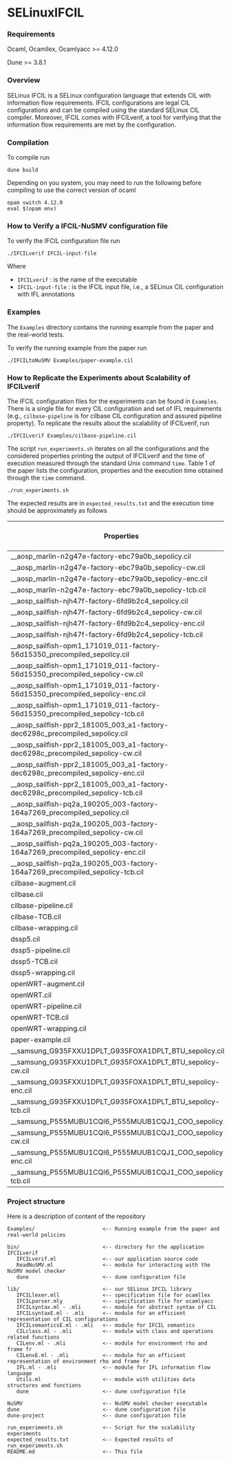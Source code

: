 # SELinuxIFCIL

### Requirements

Ocaml, Ocamllex, Ocamlyacc >= 4.12.0

Dune >= 3.8.1

### Overview

SELinux IFCIL is a SELinux configuration language that extends CIL with information flow requirements.
IFCIL configurations are legal CIL configurations and can be compiled using the standard SELinux CIL compiler.
Moreover, IFCIL comes with IFCILverif, a tool for verifying that the information flow requirements are met by the configuration.

### Compilation

To compile run
```
dune build
```
Depending on you system, you may need to run the following before compiling to use the correct version of ocaml

```
opam switch 4.12.0
eval $(opam env)
```

### How to Verify a IFCIL-NuSMV configuration file

To verify the IFCIL configuration file run
```
./IFCILverif IFCIL-input-file  
```
Where
 - `IFCILverif` : is the name of the executable
 - `IFCIL-input-file` : is the IFCIL input file, i.e., a SELinux CIL configuration with IFL annotations

### Examples

The `Examples` directory contains the running example from the paper and the real-world tests.

To verify the running example from the paper run
```
./IFCILtoNuSMV Examples/paper-example.cil
```

### How to Replicate the Experiments about Scalability of IFCILverif

The IFCIL configuration files for the experiments can be found in `Examples`.
There is a single file for every CIL configuration and set of IFL requirements (e.g., `cilbase-pipeline` is for cilbase CIL configuration and assured pipeline property). 
To replicate the results about the scalability of IFCILverif, run
```
./IFCILverif Examples/cilbase-pipeline.cil
```

The script `run_experiments.sh` iterates on all the configurations and the considered properties printing the output of IFCILverif and the time of execution measured through the standard Unix command `time`.
Table 1 of the paper lists the configuration, properties and the execution time obtained through the `time` command.
```
./run_experiments.sh
```

The expected results are in `expected_results.txt` and the execution time should be approximately as follows

| Properties                                                                       | Total Time            | NuSMV Running Time    |
| -------------------------------------------------------------------------------- | --------------------- | --------------------- |
| __aosp_marlin-n2g47e-factory-ebc79a0b_sepolicy.cil                               | 0m15,823s             | 0m12,335s             |
| __aosp_marlin-n2g47e-factory-ebc79a0b_sepolicy-cw.cil                            | 0m9,501s              | 0m7,202s              |
| __aosp_marlin-n2g47e-factory-ebc79a0b_sepolicy-enc.cil                           | 0m5,093s              | 0m2,520s              |
| __aosp_marlin-n2g47e-factory-ebc79a0b_sepolicy-tcb.cil                           | 0m9,537s              | 0m6,918s              |
| __aosp_sailfish-njh47f-factory-6fd9b2c4_sepolicy.cil                             | 0m15,269s             | 0m12,272s             |
| __aosp_sailfish-njh47f-factory-6fd9b2c4_sepolicy-cw.cil                          | 0m9,488s              | 0m7,174s              |
| __aosp_sailfish-njh47f-factory-6fd9b2c4_sepolicy-enc.cil                         | 0m4,544s              | 0m2,515s              |
| __aosp_sailfish-njh47f-factory-6fd9b2c4_sepolicy-tcb.cil                         | 0m8,105s              | 0m6,075s              |
| __aosp_sailfish-opm1_171019_011-factory-56d15350_precompiled_sepolicy.cil        | 0m36,289s             | 0m29,756s             |
| __aosp_sailfish-opm1_171019_011-factory-56d15350_precompiled_sepolicy-cw.cil     | 0m22,644s             | 0m16,495s             |
| __aosp_sailfish-opm1_171019_011-factory-56d15350_precompiled_sepolicy-enc.cil    | 0m12,985s             | 0m7,093s              |
| __aosp_sailfish-opm1_171019_011-factory-56d15350_precompiled_sepolicy-tcb.cil    | 0m21,969s             | 0m15,699s             |
| __aosp_sailfish-ppr2_181005_003_a1-factory-dec6298c_precompiled_sepolicy.cil     | 0m54,719s             | 0m45,100s             |
| __aosp_sailfish-ppr2_181005_003_a1-factory-dec6298c_precompiled_sepolicy-cw.cil  | 0m34,175s             | 0m24,131s             |
| __aosp_sailfish-ppr2_181005_003_a1-factory-dec6298c_precompiled_sepolicy-enc.cil | 0m19,717s             | 0m9,908s              |
| __aosp_sailfish-ppr2_181005_003_a1-factory-dec6298c_precompiled_sepolicy-tcb.cil | 0m34,176s             | 0m24,237s             |
| __aosp_sailfish-pq2a_190205_003-factory-164a7269_precompiled_sepolicy.cil        | 0m55,148s             | 0m44,883s             |
| __aosp_sailfish-pq2a_190205_003-factory-164a7269_precompiled_sepolicy-cw.cil     | 0m33,822s             | 0m24,532s             |
| __aosp_sailfish-pq2a_190205_003-factory-164a7269_precompiled_sepolicy-enc.cil    | 0m19,617s             | 0m9,774s              |
| __aosp_sailfish-pq2a_190205_003-factory-164a7269_precompiled_sepolicy-tcb.cil    | 0m34,121s             | 0m24,401s             |
| cilbase-augment.cil                                                              | 0m3,417s              | 0m0,191s              |
| cilbase.cil                                                                      | 0m4,009s              | 0m0,514s              |
| cilbase-pipeline.cil                                                             | 0m3,396s              | 0m0,190s              |
| cilbase-TCB.cil                                                                  | 0m3,325s              | 0m0,100s              |
| cilbase-wrapping.cil                                                             | 0m3,561s              | 0m0,225s              |
| dssp5.cil                                                                        | 0m8,135s              | 0m2,050s              |
| dssp5-pipeline.cil                                                               | 0m6,560s              | 0m0,818s              |
| dssp5-TCB.cil                                                                    | 0m6,523s              | 0m0,556s              |
| dssp5-wrapping.cil                                                               | 0m7,514s              | 0m1,298s              |
| openWRT-augment.cil                                                              | 0m53,323s             | 0m10,277s             |
| openWRT.cil                                                                      | 1m15,182s             | 0m32,721s             |
| openWRT-pipeline.cil                                                             | 0m52,766s             | 0m10,084s             |
| openWRT-TCB.cil                                                                  | 0m49,236s             | 0m5,109s              |
| openWRT-wrapping.cil                                                             | 0m57,904s             | 0m15,232s             |
| paper-example.cil                                                                | 0m0,054s              | 0m0,013s              |
| __samsung_G935FXXU1DPLT_G935FOXA1DPLT_BTU_sepolicy.cil                           | 1m39,030s             | 1m27,606s             |
| __samsung_G935FXXU1DPLT_G935FOXA1DPLT_BTU_sepolicy-cw.cil                        | 0m57,247s             | 0m45,493s             |
| __samsung_G935FXXU1DPLT_G935FOXA1DPLT_BTU_sepolicy-enc.cil                       | 0m24,561s             | 0m12,868s             |
| __samsung_G935FXXU1DPLT_G935FOXA1DPLT_BTU_sepolicy-tcb.cil                       | 0m57,855s             | 0m46,403s             |
| __samsung_P555MUBU1CQI6_P555MUUB1CQJ1_COO_sepolicy.cil                           | 2m55,894s             | 2m45,634s             |
| __samsung_P555MUBU1CQI6_P555MUUB1CQJ1_COO_sepolicy-cw.cil                        | 2m56,061s             | 2m44,882s             |
| __samsung_P555MUBU1CQI6_P555MUUB1CQJ1_COO_sepolicy-enc.cil                       | 2m55,850s             | 2m45,451s             |
| __samsung_P555MUBU1CQI6_P555MUUB1CQJ1_COO_sepolicy-tcb.cil                       | 2m55,741s             | 2m45,376s             |



### Project structure

Here is a description of content of the repository

```
Examples/                      <-- Running example from the paper and real-world policies

bin/                           <-- directory for the application IFCILverif
   IFCILverif.ml               <-- our application source code
   ReadNuSMV.ml                <-- module for interacting with the NuSMV model checker
   dune                        <-- dune configuration file

lib/                           <-- our SELinux IFCIL library
   IFCILlexer.mll              <-- specification file for ocamllex
   IFCILparser.mly             <-- specification file for ocamlyacc
   IFCILsyntax.ml - .mli       <-- module for abstract syntax of CIL
   IFCILsyntaxE.ml - .mli      <-- module for an efficient representation of CIL configurations
   IFCILsemanticsE.ml - .mli   <-- module for IFCIL semantics 
   CILclass.ml - .mli          <-- module with class and operations related functions
   CILenv.ml - .mli            <-- module for environment rho and frame fr
   CILenvE.ml - .mli           <-- module for an efficient representation of environment rho and frame fr
   IFL.ml - .mli               <-- module for IFL information flow language
   Utils.ml                    <-- module with utilities data structures and functions 
   dune                        <-- dune configuration file

NuSMV                          <-- NuSMV model checker executable 
dune                           <-- dune configuration file
dune-project                   <-- dune configuration file

run_experiments.sh             <-- Script for the scalability experiments
expected_results.txt           <-- Expected results of run_experiments.sh
README.md                      <-- This file

```
